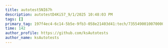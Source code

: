 ```yaml
---
title: autotest5NI67h
description: autotestD4Ki57_9/1/2025 10:48:03 PM
tags: []
primary_tag: 197f4ec4-6c14-5b5e-9fb3-058e21403d41:tech/73554900100700000996/67838200100800006287
time: 142
author_profile: https://github.com/ksAutotests
author_name: ksAutotests
---
```

